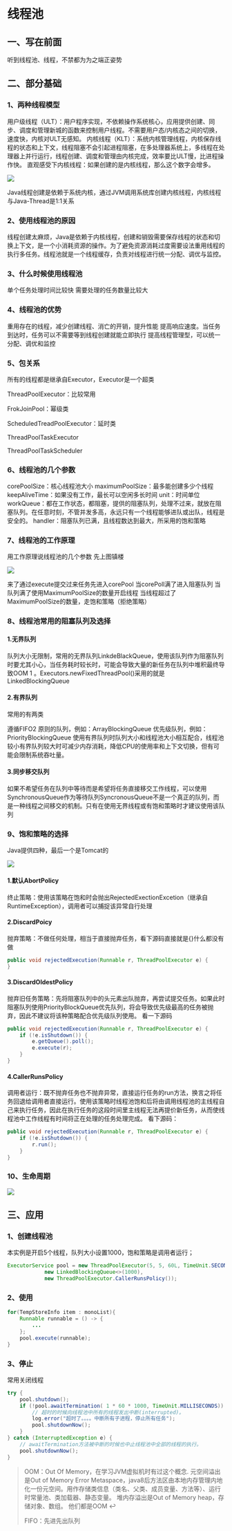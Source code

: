 # 线程池
## 一、写在前面
听到线程池、线程，不禁都为为之端正姿势

## 二、部分基础
### 1、两种线程模型
用户级线程（ULT）：用户程序实现，不依赖操作系统核心，应用提供创建、同步、调度和管理新城的函数来控制用户线程。不需要用户态/内核态之间的切换，速度快，内核对ULT无感知。
内核线程（KLT）：系统内核管理线程，内核保存线程的状态和上下文，线程阻塞不会引起进程阻塞，在多处理器系统上，多线程在处理器上并行运行，线程创建、调度和管理由内核完成，效率要比ULT慢，比进程操作快。
直观感受下内核线程：如果创建的是内核线程，那么这个数字会增多。

![](./img/threadpool/2022-07-11-20-47-19.png)

Java线程创建是依赖于系统内核，通过JVM调用系统库创建内核线程，内核线程与Java-Thread是1:1关系

### 2、使用线程池的原因
线程创建太麻烦，Java是依赖于内核线程，创建和销毁需要保存线程的状态和切换上下文，是一个小消耗资源的操作。为了避免资源消耗过度需要设法重用线程的执行多任务。线程池就是一个线程缓存，负责对线程进行统一分配、调优与监控。

### 3、什么时候使用线程池
单个任务处理时间比较快
需要处理的任务数量比较大

### 4、线程池的优势
重用存在的线程，减少创建线程、消亡的开销，提升性能
提高响应速度。当任务到达时，任务可以不需要等到线程创建就能立即执行
提高线程管理型，可以统一分配、调优和监控

### 5、包关系
所有的线程都是继承自Executor，Executor是一个超类

ThreadPoolExecutor：比较常用

FrokJoinPool：幂级类

ScheduledTreadPoolExecutor：延时类

ThreadPoolTaskExecutor

ThreadPoolTaskScheduler

### 6、线程池的几个参数
corePoolSize：核心线程池大小
maximumPoolSize：最多能创建多少个线程
keepAliveTime：如果没有工作，最长可以空闲多长时间
unit：时间单位
workQueue：都在工作状态，都阻塞，提供的阻塞队列，处理不过来，就放在阻塞队列。在任意时刻，不管并发多高，永远只有一个线程能够进队或出队，线程是安全的。
handler：阻塞队列已满，且线程数达到最大，所采用的饱和策略

### 7、线程池的工作原理
用工作原理说线程池的几个参数
先上图镇楼

![](./img/threadpool/2022-07-11-20-47-55.png)

来了通过execute提交过来任务先进入corePool
当corePoll满了进入阻塞队列
当队列满了使用MaximumPoolSize的数量开启线程
当线程超过了MaximumPoolSize的数量，走饱和策略（拒绝策略）
### 8、线程池常用的阻塞队列及选择
#### 1.无界队列
队列大小无限制，常用的无界队列LinkdeBlackQueue，使用该队列作为阻塞队列时要尤其小心，当任务耗时较长时，可能会导致大量的新任务在队列中堆积最终导致OOM 1 。Executors.newFixedThreadPool()采用的就是LinkedBlockingQueue

#### 2.有界队列
常用的有两类

遵循FIFO2 原则的队列，例如：ArrayBlockingQueue
优先级队列，例如：PriorityBlockingQueue
使用有界队列时队列大小和线程池大小相互配合，线程池较小有界队列较大时可减少内存消耗，降低CPU的使用率和上下文切换，但有可能会限制系统吞吐量。

#### 3.同步移交队列
如果不希望任务在队列中等待而是希望将任务直接移交工作线程，可以使用SynchronousQueue作为等待队列SyncronousQueue不是一个真正的队列，而是一种线程之间移交的机制。只有在使用无界线程或有饱和策略时才建议使用该队列

### 9、饱和策略的选择
Java提供四种，最后一个是Tomcat的

![](./img/threadpool/2022-07-11-20-48-22.png)

#### 1.默认AbortPolicy
终止策略：使用该策略在饱和时会抛出RejectedExectionExcetion（继承自RuntimeException），调用者可以捕捉该异常自行处理

#### 2.DiscardPoicy
抛弃策略：不做任何处理，相当于直接抛弃任务，看下源码直接就是{}什么都没有做
```java
public void rejectedExecution(Runnable r, ThreadPoolExecutor e) {
}
```
#### 3.DiscardOldestPolicy
抛弃旧任务策略：先将阻塞队列中的头元素出队抛弃，再尝试提交任务。如果此时阻塞队列使用PriorityBlockQueue优先队列，将会导致优先级最高的任务被抛弃，因此不建议将该种策略配合优先级队列使用。
看一下源码
```java
public void rejectedExecution(Runnable r, ThreadPoolExecutor e) {
    if (!e.isShutdown()) {
        e.getQueue().poll();
        e.execute(r);
    }
}
```
#### 4.CallerRunsPolicy
调用者运行：既不抛弃任务也不抛弃异常，直接运行任务的run方法，换言之将任务回退给调用者直接运行。使用该策略时线程池饱和后将由调用线程池的主线程自己来执行任务，因此在执行任务的这段时间里主线程无法再提价新任务，从而使线程池中工作线程有时间将正在处理的任务处理完成。
看下源码：

```java
public void rejectedExecution(Runnable r, ThreadPoolExecutor e) {
    if (!e.isShutdown()) {
        r.run();
    }
}
```

### 10、生命周期

![](./img/threadpool/2022-07-11-20-48-45.png)


## 三、应用
### 1、创建线程池
本实例是开启5个线程，队列大小设置1000，饱和策略是调用者运行；

```java
ExecutorService pool = new ThreadPoolExecutor(5, 5, 60L, TimeUnit.SECONDS, 
            new LinkedBlockingQueue<>(1000),
            new ThreadPoolExecutor.CallerRunsPolicy());
```
### 2、使用
```java
for(TempStoreInfo item : monoList){
    Runnable runnable = () -> {
        ...
    };
    pool.execute(runnable);
}
```

### 3、停止
常用关闭线程

```java
try {
    pool.shutdown();
    if (!pool.awaitTermination( 1 * 60 * 1000, TimeUnit.MILLISECONDS)) { //设置超时
        // 超时的时候向线程池中所有的线程发出中断(interrupted)。
        log.error("超时了。。。。中断所有子进程，停止所有任务");
        pool.shutdownNow();
    }
} catch (InterruptedException e) {
    // awaitTermination方法被中断的时候也中止线程池中全部的线程的执行。
    pool.shutdownNow();
}
```
>
> OOM：Out Of Memory，在学习JVM虚拟机时有过这个概念.
> 元空间溢出是Out of Memory Error Metaspace，java8后方法区由本地内存管理内地化一份元空间。用作存储类信息（类名、父类、成员变量、方法等）、运行时常量池、类加载器、静态变量。
> 堆内存溢出是Out of Memory heap，存储对象、数组。
> 他们都是OOM ↩︎
>
> FIFO：先进先出队列

